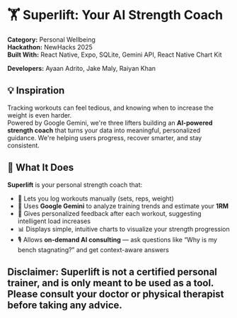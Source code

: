 # 🏋️ Superlift: Your AI Strength Coach

**Category:** Personal Wellbeing  
**Hackathon:** NewHacks 2025  
**Built With:** React Native, Expo, SQLite, Gemini API, React Native Chart Kit

**Developers:** Ayaan Adrito, Jake Maly, Raiyan Khan



## 💡 Inspiration

Tracking workouts can feel tedious, and knowing when to increase the weight is even harder.  
Powered by Google Gemini, we're three lifters building an **AI-powered strength coach** that turns your data into meaningful, personalized guidance. 
We're helping users progress, recover smarter, and stay consistent.



## 🚀 What It Does

**Superlift** is your personal strength coach that:

- 📝 Lets you log workouts manually (sets, reps, weight)  
- 🤖 Uses **Google Gemini** to analyze training trends and estimate your **1RM**  
- 💪 Gives personalized feedback after each workout, suggesting intelligent load increases  
- 📊 Displays simple, intuitive charts to visualize your strength progression  
- 🎙️ Allows **on-demand AI consulting** — ask questions like “Why is my bench stagnating?” and get context-aware answers


**Disclaimer:** Superlift is not a certified personal trainer, and is only meant to be used as a tool. Please consult your doctor or physical therapist before taking any advice.
---

